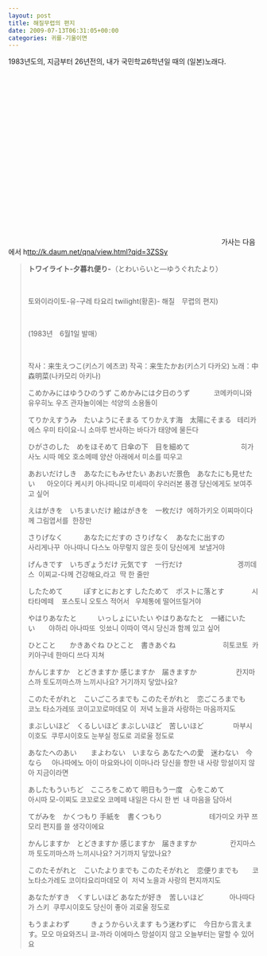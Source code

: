```yaml
---
layout: post
title: 해질무렵의 편지
date: 2009-07-13T06:31:05+00:00
categories: 귀를-기울이면
---
```

1983년도의, 지금부터 26년전의, 내가 국민학교6학년일 때의 (일본)노래다.

<object width="425" height="344" classid="clsid:d27cdb6e-ae6d-11cf-96b8-444553540000" codebase="http://download.macromedia.com/pub/shockwave/cabs/flash/swflash.cab#version=6,0,40,0"><param name="allowFullScreen" value="true" /><param name="allowscriptaccess" value="always" /><param name="src" value="http://www.youtube.com/v/VmkBvXsV73s&amp;hl=ko&amp;fs=1&amp;" /><param name="allowfullscreen" value="true" /><embed width="425" height="344" type="application/x-shockwave-flash" src="http://www.youtube.com/v/VmkBvXsV73s&amp;hl=ko&amp;fs=1&amp;" allowFullScreen="true" allowscriptaccess="always" allowfullscreen="true" /></object>
가사는 다음에서 h<a title="[http://ttp://k.daum.net/qna/view.html?qid=3ZSSy]로 이동합니다." href="http://ttp//k.daum.net/qna/view.html?qid=3ZSSy" target="_blank">ttp://k.daum.net/qna/view.html?qid=3ZSSy</a>
<blockquote><strong>トワイライト-夕暮れ便り-</strong>（とわいらいと―ゆうぐれたより）

&nbsp;

토와이라이토-유-구레 타요리 twilight(황혼)- 해질　무렵의 편지)

&nbsp;

(1983년　6월1일 발매）

&nbsp;

작사：来生えつこ(키스기 에츠코)
작곡：来生たかお(키스기 다카오)
노래：中森明菜(나카모리 아키나)

こめかみにはゆうひのうず
こめかみには夕日のうず　　     코메카미니와 유우히노 우즈
관자놀이에는 석양의 소용돌이

てりかえすうみ　たいようにそまる
てりかえす海　太陽にそまる   테리카에스 우미 타이요-니 소마루
반사하는 바다가 태양에 물든다

ひがさのした　めをほそめて
日傘の下　目を細めて                          히가사노 시따 메오 호소메떼
양산 아래에서 미소를 띠우고

あおいだけしき　あなたにもみせたい
あおいだ景色　あなたにも見せたい      아오이다 케시키 아나따니모 미세따이
우러러본 풍경 당신에게도 보여주고 싶어

えはがきを　いちまいだけ
絵はがきを　一枚だけ  에하가키오 이찌마이다께
그림엽서를  한장만

さりげなく　　　あなたにだすの
さりげなく　あなたに出すの                사리게나꾸  아나따니 다스노
아무렇지 않은 듯이 당신에게  보낼거야

げんきです　いちぎょうだけ
元気です　一行だけ                            겡끼데스  이찌교-다께
건강해요,라고  딱 한 줄만

したためて　　　ぽすとにおとす
したためて　ポストに落とす              시타타메떼    포스토니 오토스
적어서   우체통에 떨어뜨릴거야

やはりあなたと　　　いっしょにいたい
やはりあなたと　一緒にいたい       야하리 아나따또  잇쑈니 이따이
역시 당신과 함께 있고 싶어

ひとこと　　かきあぐね
ひとこと　書きあぐね                        히토코토  카키아구네
한마디 쓰다 지쳐

かんじますか　とどきますか
感じますか　届きますか                    칸지마스까 토도끼마스까
느끼시나요? 거기까지 닿았나요?

このたそがれと　こいごころまでも
このたそがれと　恋ごころまでも      코노 타소가레또 코이고꼬로마데모
이  저녁 노을과 사랑하는 마음까지도

まぶしいほど　くるしいほど
まぶしいほど　苦しいほど               마부시이호도  쿠루시이호도
눈부실 정도로 괴로울 정도로

あなたへのあい　　まよわない　いまなら
あなたへの愛　迷わない　今なら     아나따에노 아이 마요와나이 이마나라
당신을 향한 내 사랑 망설이지 않아 지금이라면

あしたもういちど　こころをこめて
明日もう一度　心をこめて               아시따 모-이찌도 코꼬로오 코메떼
내일은 다시 한 번  내 마음을 담아서

てがみを　かくつもり
手紙を　書くつもり                        테가미오 카꾸 쯔모리
편지를 쓸 생각이에요

かんじますか　とどきますか
感じますか　届きますか                 칸지마스까 토도끼마스까
느끼시나요? 거기까지 닿았나요?

このたそがれと　こいたよりまでも
このたそがれと　恋便りまでも       코노타소가레도 코이타요리마데모
이  저녁 노을과 사랑의 편지까지도

あなたがすき　くすしいほど
あなたが好き　苦しいほど             아나따다가 스키  쿠루시이호도
당신이 좋아 괴로울 정도로

もうまよわず　　　きょうからいえます
もう迷わずに　今日から言えます。모오 마요와즈니 쿄-까라 이에마스
망설이지 않고 오늘부터는 말할 수 있어요</blockquote>
